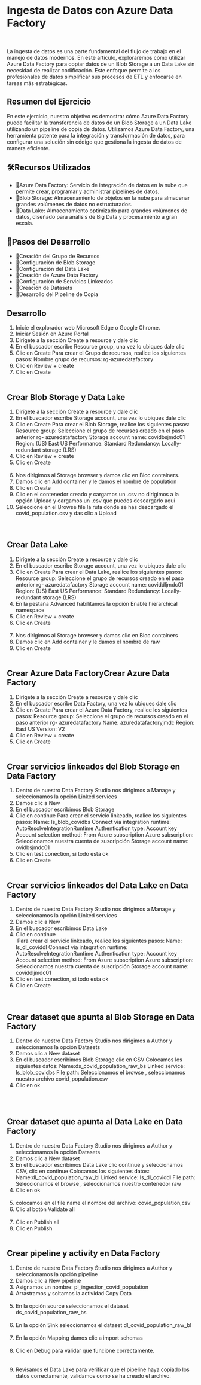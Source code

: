 # Ingesta de Datos con Azure Data Factory

<br><img src="https://i.postimg.cc/85Q3GjPL/Ingesta-con-Azure-Data-Factory.png" alt="">

La ingesta de datos es una parte fundamental del flujo de trabajo en el manejo de datos modernos. En este artículo, exploraremos cómo utilizar Azure Data Factory para copiar datos de un Blob Storage a un Data Lake sin necesidad de realizar codificación. Este enfoque permite a los profesionales de datos simplificar sus procesos de ETL y enfocarse en tareas más estratégicas.

## Resumen del Ejercicio

En este ejercicio, nuestro objetivo es demostrar cómo Azure Data Factory puede facilitar la transferencia de datos de un Blob Storage a un Data Lake utilizando un pipeline de copia de datos. Utilizamos Azure Data Factory, una herramienta potente para la integración y transformación de datos, para configurar una solución sin código que gestiona la ingesta de datos de manera eficiente.

## 🛠️Recursos Utilizados

- 📌Azure Data Factory: Servicio de integración de datos en la nube que permite crear, programar y administrar pipelines de datos.
- 📌Blob Storage: Almacenamiento de objetos en la nube para almacenar grandes volúmenes de datos no estructurados.
- 📌Data Lake: Almacenamiento optimizado para grandes volúmenes de datos, diseñado para análisis de Big Data y procesamiento a gran escala.

## 🚀Pasos del Desarrollo

- 📌Creación del Grupo de Recursos
- 📌Configuración de Blob Storage
- 📌Configuración del Data Lake
- 📌Creación de Azure Data Factory
- 📌Configuración de Servicios Linkeados
- 📌Creación de Datasets
- 📌Desarrollo del Pipeline de Copia

## Desarrollo

1. Inicie el explorador web Microsoft Edge o Google Chrome.
2. Iniciar Sesión en Azure Portal
3. Dirígete a la sección Create a resource y dale clic
4. En el buscador escribe Resource group, una vez lo ubiques dale clic
5. Clic en Create
Para crear el Grupo de recursos, realice los siguientes pasos:
 Nombre grupo de recursos: rg-azuredatafactory
6. Clic en Review + create
7. Clic en Create
<br><img src="https://i.postimg.cc/J07p7JwH/2-Create-a-resource-group.png" alt="">

## Crear Blob Storage y Data Lake

1. Dirígete a la sección Create a resource y dale clic
2. En el buscador escribe Storage account, una vez lo ubiques dale clic
3. Clic en Create
Para crear el Blob Storage, realice los siguientes pasos:
 Resource group: Seleccione el grupo de recursos creado en el paso anterior rg- azuredatafactory
 Storage account name: covidbsjmdc01
 Region: (US) East US
 Performance: Standard
 Redundancy: Locally-redundant storage (LRS)
4. Clic en Review + create
5. Clic en Create
<br><img src="https://i.postimg.cc/TPdfmbv7/4-Create-a-storage-account.png" alt="">
6. Nos dirigimos al Storage browser y damos clic en Bloc containers.
7. Damos clic en Add container y le damos el nombre de population
8. Clic en Create
9. Clic en el contenedor creado y cargamos un .csv no dirigimos a la opçión Upload y cargamos un .csv que puedes descargarlo aquí
10. Seleccione en el Browse file la ruta donde se has descargado el covid_population.csv y das clic a Upload
<br><img src="https://i.postimg.cc/rsY3vgdw/8-upload-populations.png" alt="">
<br><img src="https://i.postimg.cc/Hkbv2Ttx/8-create-container-data-lake.png" alt="">

## Crear Data Lake

1. Dirígete a la sección Create a resource y dale clic
2. En el buscador escribe Storage account, una vez lo ubiques dale clic
3. Clic en Create 
 Para crear el Data Lake, realice los siguientes pasos:
 Resource group: Seleccione el grupo de recursos creado en el paso anterior rg- azuredatafactory
 Storage account name: coviddljmdc01
 Region: (US) East US
 Performance: Standard
 Redundancy: Locally-redundant storage (LRS)
4. En la pestaña Advanced habilitamos la opción Enable hierarchical namespace
4. Clic en Review + create
5. Clic en Create
<br><img src="https://i.postimg.cc/kGkwQH6K/5-Enable-hierarchical-namespace.png" alt="">
6. Nos dirigimos al Storage browser y damos clic en Bloc containers
7. Damos clic en Add container y le damos el nombre de raw
8. Clic en Create
<br><img src="https://i.postimg.cc/3xzXLwhG/6-Create-Data-Lake.png" alt="">

## Crear Azure Data FactoryCrear Azure Data Factory

1. Dirígete a la sección Create a resource y dale clic
2. En el buscador escribe Data Factory, una vez lo ubiques dale clic
3. Clic en Create
Para crear el Azure Data Factory, realice los siguientes pasos:
 Resource group: Seleccione el grupo de recursos creado en el paso anterior rg- azuredatafactory
 Name: azuredatafactoryjmdc
 Region: East US
 Version: V2
4. Clic en Review + create
5. Clic en Create
<br><img src="https://i.postimg.cc/QM2rxc3M/10-Create-Data-Factory.png" alt="">

## Crear servicios linkeados del Blob Storage en Data Factory

1. Dentro de nuestro Data Factory Studio nos dirigimos a Manage y seleccionamos la opción Linked services
2. Damos clic a New
3. En el buscador escribimos Blob Storage
4. Clic en continue
Para crear el servicio linkeado, realice los siguientes pasos:
 Name: ls_blob_covidbs
 Connect via integration runtime: AutoResolveIntegrationRuntime
 Authentication type: Account key
 Account selection method: From Azure subscription
 Azure subscription: Seleccionamos nuestra cuenta de suscripción
 Storage account name: ovidbsjmdc01
5. Clic en test conection, si todo esta ok
6. Clic en Create
<br><img src="https://i.postimg.cc/ryhQ1MD1/12-Create-linked-services-blob.png" alt="">

## Crear servicios linkeados del Data Lake en Data Factory

1.  Dentro de nuestro Data Factory Studio nos dirigimos a Manage y seleccionamos la opción Linked services
2. Damos clic a New
3. En el buscador escribimos Data Lake
4. Clic en continue
<br><img src="https://i.postimg.cc/P5Hyhx9k/13-linked-services-data-lake.png" alt="">
Para crear el servicio linkeado, realice los siguientes pasos:
 Name: ls_dl_coviddl
 Connect via integration runtime: AutoResolveIntegrationRuntime
 Authentication type: Account key
 Account selection method: From Azure subscription
 Azure subscription: Seleccionamos nuestra cuenta de suscripción
 Storage account name: coviddljmdc01
5. Clic en test conection, si todo esta ok
6. Clic en Create
<br><img src="https://i.postimg.cc/Y9BqD5j8/14-Create-linked-services-data-lake.png" alt="">
<br><img src="https://i.postimg.cc/02jxnkcP/15-lista-de-ls.png" alt="">

## Crear dataset que apunta al Blob Storage en Data Factory

1.  Dentro de nuestro Data Factory Studio nos dirigimos a Author y seleccionamos la opción Datasets
2. Damos clic a New dataset 
3. En el buscador escribimos Blob Storage clic en CSV
Colocamos los siguientes datos:
 Name:ds_covid_population_raw_bs
 Linked service: ls_blob_covidbs
 File path: Seleccionamos el browse , seleccionamos nuestro archivo covid_population.csv 
4. Clic en ok
<br><img src="https://i.postimg.cc/MTHt4F4M/16-create-dataset-blob.png" alt="">

<br><img src="https://i.postimg.cc/c4y2gd2F/18-create-dataset-blob-3.png" alt="">

## Crear dataset que apunta al Data Lake en Data Factory
1.  Dentro de nuestro Data Factory Studio nos dirigimos a Author y seleccionamos la opción Datasets
2. Damos clic a New dataset 
3. En el buscador escribimos Data Lake clic continue y seleccionamos CSV, clic en continue
Colocamos los siguientes datos:
 Name:dl_covid_population_raw_bl
 Linked service: ls_dl_coviddl
 File path: Seleccionamos el browse , seleccionamos nuestro contenedor raw 
4. Clic en ok
<br><img src="https://i.postimg.cc/85dWZBkJ/19-create-dataset-data-lake.png" alt="">
5. colocamos en el file name el nombre del archivo: covid_population,csv
6. Clic al botón Validate all
<br><img src="https://i.postimg.cc/2jhmX9fX/20-validate-all.png" alt="">
7. Clic en Publish all
8. Clic en Publish
<br><img src="https://i.postimg.cc/J7cvkf8m/21-lista-de-linked-services.png" alt="">

## Crear pipeline y activity en Data Factory

1.  Dentro de nuestro Data Factory Studio nos dirigimos a Author y seleccionamos la opción pipeline
2. Damos clic a New pipeline
3. Asignamos un nombre: pl_ingestion_covid_population
4. Arrastramos y soltamos la actividad Copy Data
<br><img src="https://i.postimg.cc/P5kCRvc1/22-activity-Copy-Data.png" alt="">
5. En la opción source seleccionamos el dataset ds_covid_population_raw_bs
<br><img src="https://i.postimg.cc/5trF94p3/23-Source-Dataset.png" alt="">
6. En la opción Sink seleccionamos el dataset dl_covid_population_raw_bl
<br><img src="https://i.postimg.cc/8z55F87n/24-Sink-Dataset.png" alt="">
7. En la opción Mapping damos clic a import schemas
<br><img src="https://i.postimg.cc/CM7SbPpy/25-import-schemas.png" alt="">
8. Clic en Debug para validar que funcione correctamente.
<br><img src="https://i.postimg.cc/rpZY8rvP/26-Debug.png" alt="">
<br><img src="https://i.postimg.cc/rsXjmCgQ/27-Publish-all.png" alt="">
10. Revisamos el Data Lake para verificar que el pipeline haya copiado los datos correctamente, validamos como se ha creado el archivo.
<br><img src="https://i.postimg.cc/FFV334K9/28-comprobacion-data-lake.png" alt="">
